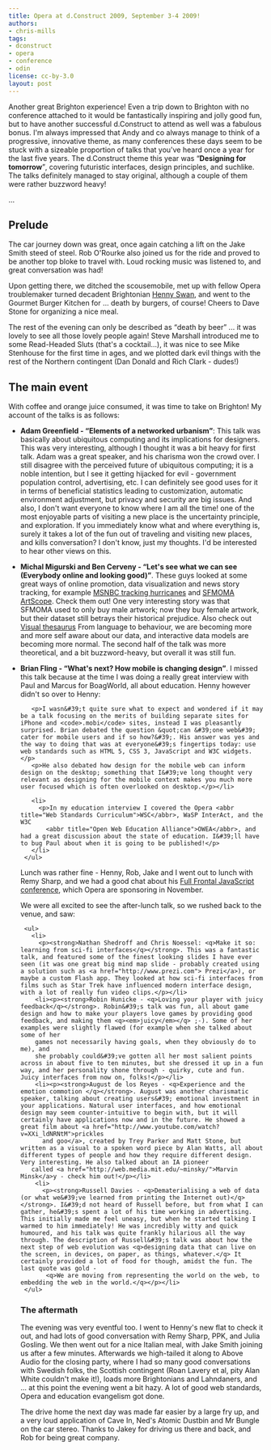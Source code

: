 ```yaml
---
title: Opera at d.Construct 2009, September 3-4 2009!
authors:
- chris-mills
tags:
- dconstruct
- opera
- conference
- odin
license: cc-by-3.0
layout: post
---
```


<p><p>Another great Brighton experience! Even a trip down to Brighton with no conference attached to it would be fantastically inspiring and jolly good fun, but to have another successful d.Construct to attend as well was a fabulous bonus. I&#39;m always impressed that Andy and co always manage to think of a progressive, innovative theme, as many conferences these days seem to be stuck with a sizeable proportion of talks that you&#39;ve heard once a year for the last five years. The d.Construct theme this year was <q><strong>Designing for tomorrow</strong></q>, covering futuristic interfaces, design principles, and
suchlike. The talks definitely managed to stay original, although a couple of them were rather buzzword heavy!</p> ... </p><!--more--><h2>Prelude</h2>

<p>The car journey down was great, once again catching a lift on the Jake Smith steed of steel. Rob O&#39;Rourke also joined us for the ride and proved to be another top bloke to travel with. Loud rocking music was listened to, and great conversation was had!</p>

<p>Upon getting there, we ditched the scousemobile, met up with fellow Opera troublemaker turned decadent Brightonian <a href="http://www.iheni.com">Henny Swan</a>, and went to the Gourmet Burger Kitchen for ... death by burgers, of course! Cheers to Dave Stone for organizing a nice meal.</p>

<p>The rest of the evening can only be described as <q>death by beer</q> ... it was lovely to see all those lovely people again! Steve Marshall introduced me to some Read-Headed Sluts (that&#39;s a cocktail...), it was nice to see Mike Stenhouse for the first time in ages, and we plotted dark evil things with the rest of the Northern contingent (Dan Donald and Rich Clark - dudes!)</p>

 <h2>The main event</h2>

<p>With coffee and orange juice consumed, it was time to take on Brighton!
My account of the talks is as follows:</p>

<ul>
  <li>
    <p><strong>Adam Greenfield - <q>Elements of a networked urbanism</q></strong>: This talk was basically about ubiquitous computing and its implications for designers. This was very interesting, although I thought it was a bit heavy for first talk. Adam was a great speaker, and his charisma won the crowd over. I still disagree with the perceived future of ubiquitous computing; it is a noble intention, but I see it getting hijacked for evil - government population control, advertising, etc. I can
    definitely see good uses for it in terms of beneficial statistics leading to
    customization, automatic environment adjustment, but privacy and security are big issues. And also, I don&#39;t want everyone to know where I am all the time! one of the most enjoyable parts of visiting a new place is the uncertainty principle, and exploration. If you immediately know what and where everything is, surely it takes a lot of the fun out of traveling and visiting new places, and kills conversation? I don&#39;t know, just my thoughts. I&#39;d be interested to hear other views on this.</p></li>
      <li>
        <p><strong>Michal Migurski and Ben Cerveny - <q>Let&#39;s see what we can see (Everybody online and looking good)</q></strong>. These guys looked at some great ways of online promotion, data visualization and news story tracking, for example <a href="http://www.msnbc.msn.com/id/7845030/">MSNBC tracking hurricanes</a> and <a href="http://www.sfmoma.org/projects/artscope">SFMOMA ArtScope</a>. Check them out! One very interesting story was that
       SFMOMA used to only buy male artwork; now they buy female artwork, but their dataset still betrays their historical prejudice. Also check out <a href="http://www.visualthesaurus.com/">Visual thesaurus</a> From language to behaviour, we are becoming more and more self aware about our data, and interactive data models are becoming more normal. The second half of the talk was more theoretical, and a bit buzzword-heavy, but overall it was still fun.</p></li>
       <li>
       <p><strong>Brian Fling - <q>What&#39;s next? How mobile is changing design</q></strong>. I missed this talk because at the time I was doing a really great interview with Paul and Marcus for BoagWorld, all about education. Henny however didn&#39;t so over to Henny:</p>

       <p>I wasn&#39;t quite sure what to expect and wondered if it may be a talk focusing on the merits of building separate sites for iPhone and <code>.mobi</code> sites, instead I was pleasantly surprised. Brian debated the question &quot;can &#39;one web&#39; cater for mobile users and if so how?&#39;. His answer was yes and the way to doing that was at everyone&#39;s fingertips today: use web standards such as HTML 5, CSS 3, JavaScript and W3C widgets. </p>
       <p>He also debated how design for the mobile web can inform design on the desktop; something that I&#39;ve long thought very relevant as designing for the mobile context makes you much more user focused which is often overlooked on desktop.</p></li>

       <li>
         <p>In my education interview I covered the Opera <abbr title="Web Standards Curriculum">WSC</abbr>, WaSP InterAct, and the W3C
           <abbr title="Open Web Education Alliance">OWEA</abbr>, and had a great discussion about the state of education. I&#39;ll have to bug Paul about when it is going to be published!</p>
       </li>
     </ul>

  <p>Lunch was rather fine - Henny, Rob, Jake and I went out to lunch with Remy Sharp, and we had a good chat about his <a href="http://2009.full-frontal.org/details">Full Frontal JavaScript conference</a>, which Opera are sponsoring in November.</p>

  <p>We were all excited to see the after-lunch talk, so we rushed back to the venue, and saw:</p>

     <ul>
       <li>
         <p><strong>Nathan Shedroff and Chris Noessel: <q>Make it so: learning from sci-fi interfaces</q></strong>. This was a fantastic talk, and featured some of the finest looking slides I have ever seen (it was one great big mind map slide - probably created using a solution such as <a href="http://www.prezi.com"> Prezi</a>), or maybe a custom Flash app. They looked at how sci-fi interfaces from films such as Star Trek have influenced modern interface design, with a lot of really fun video clips.</p></li>
        <li><p><strong>Robin Hunicke - <q>Loving your player with juicy feedback</q></strong>. Robin&#39;s talk was fun, all about game design and how to make your players love games by providing good feedback, and making them <q><em>juicy</em></q> ;-). Some of her examples were slightly flawed (for example when she talked about some of her
        games not necessarily having goals, when they obviously do to me), and
        she probably could&#39;ve gotten all her most salient points across in about five to ten minutes, but she dressed it up in a fun way, and her personality shone through - quirky, cute and fun. Juicy interfaces from now on, folks!</p></li>
        <li><p><strong>August de los Reyes - <q>Experience and the emotion commotion </q></strong>. August was another charismatic speaker, talking about creating users&#39; emotional investment in your applications. Natural user interfaces, and how emotional design may seem counter-intuitive to begin with, but it will certainly have applications now and in the future. He showed a great film about <a href="http://www.youtube.com/watch?v=XXi_ldNRNtM">prickles
          and goo</a>, created by Trey Parker and Matt Stone, but written as a visual to a spoken word piece by Alan Watts, all about different types of people and how they require different design. Very interesting. He also talked about an IA pioneer
       called <a href="http://web.media.mit.edu/~minsky/">Marvin Minsk</a>y - check him out!</p></li>
        <li>
          <p><strong>Russell Davies - <q>Dematerialising a web of data (or what we&#39;ve learned from printing the Internet out)</q></strong>. I&#39;d not heard of Russell before, but from what I can gather, he&#39;s spent a lot of his time working in advertising. This initially made me feel uneasy, but when he started talking I warmed to him immediately! He was incredibly witty and quick humoured, and his talk was quite frankly hilarious all the way through. The description of Russell&#39;s talk was about how the next step of web evolution was <q>designing data that can live on the screen, in devices, on paper, as things, whatever.</q> It certainly provided a lot of food for though, amidst the fun. The last quote was gold -
           <q>We are moving from representing the world on the web, to embedding the web in the world.</q></p></li>
     </ul>

<h3>The aftermath</h3>

<p>The evening was very eventful too. I went to Henny&#39;s new flat to check it out, and had lots of good conversation with Remy Sharp, PPK, and Julia Gosling. We then went out for a nice Italian meal, with Jake Smith joining us after a few minutes. Afterwards we high-tailed it along to Above Audio for the closing party, where I had so many good conversations with Swedish folks, the Scottish contingent (Roan Lavery et al, pity Alan White couldn&#39;t make it!), loads more Brightonians and Lahndaners, and ... at this point the evening went a bit hazy. A lot of good web standards, Opera and education evangelism got done.</p>

<p>The drive home the next day was made far easier by a large fry up, and a very
 loud application of Cave In, Ned&#39;s Atomic Dustbin and Mr Bungle on the car stereo. Thanks to Jakey for driving us there and back, and Rob for being great company.</p>
